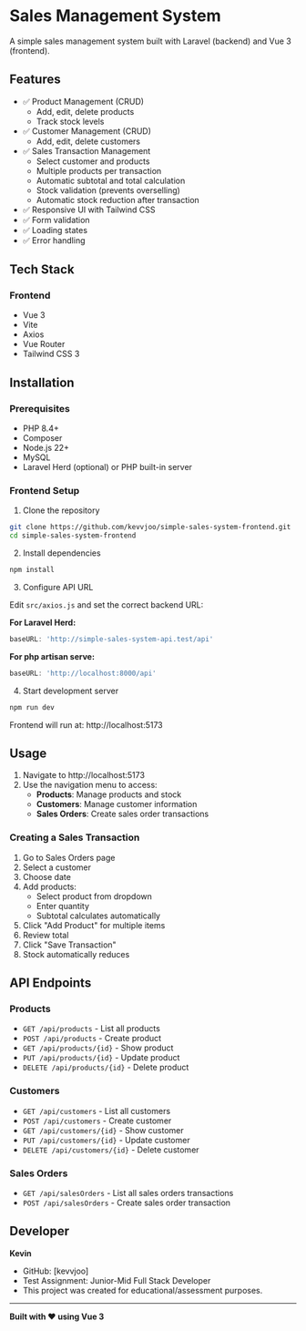 # Sales Management System

A simple sales management system built with Laravel (backend) and Vue 3 (frontend).

## Features

- ✅ Product Management (CRUD)
    - Add, edit, delete products
    - Track stock levels
- ✅ Customer Management (CRUD)
    - Add, edit, delete customers
- ✅ Sales Transaction Management
    - Select customer and products
    - Multiple products per transaction
    - Automatic subtotal and total calculation
    - Stock validation (prevents overselling)
    - Automatic stock reduction after transaction
- ✅ Responsive UI with Tailwind CSS
- ✅ Form validation
- ✅ Loading states
- ✅ Error handling

## Tech Stack

### Frontend
- Vue 3
- Vite
- Axios
- Vue Router
- Tailwind CSS 3

## Installation

### Prerequisites
- PHP 8.4+
- Composer
- Node.js 22+
- MySQL
- Laravel Herd (optional) or PHP built-in server

### Frontend Setup

1. Clone the repository
```bash
git clone https://github.com/kevvjoo/simple-sales-system-frontend.git
cd simple-sales-system-frontend
```

2. Install dependencies
```bash
npm install
```

3. Configure API URL

Edit `src/axios.js` and set the correct backend URL:

**For Laravel Herd:**
```js
baseURL: 'http://simple-sales-system-api.test/api'
```

**For php artisan serve:**
```js
baseURL: 'http://localhost:8000/api'
```

4. Start development server
```bash
npm run dev
```

Frontend will run at: http://localhost:5173

## Usage

1. Navigate to http://localhost:5173
2. Use the navigation menu to access:
    - **Products**: Manage products and stock
    - **Customers**: Manage customer information
    - **Sales Orders**: Create sales order transactions

### Creating a Sales Transaction

1. Go to Sales Orders page
2. Select a customer
3. Choose date
4. Add products:
    - Select product from dropdown
    - Enter quantity
    - Subtotal calculates automatically
5. Click "Add Product" for multiple items
6. Review total
7. Click "Save Transaction"
8. Stock automatically reduces

## API Endpoints

### Products
- `GET /api/products` - List all products
- `POST /api/products` - Create product
- `GET /api/products/{id}` - Show product
- `PUT /api/products/{id}` - Update product
- `DELETE /api/products/{id}` - Delete product

### Customers
- `GET /api/customers` - List all customers
- `POST /api/customers` - Create customer
- `GET /api/customers/{id}` - Show customer
- `PUT /api/customers/{id}` - Update customer
- `DELETE /api/customers/{id}` - Delete customer

### Sales Orders
- `GET /api/salesOrders` - List all sales orders transactions
- `POST /api/salesOrders` - Create sales order transaction

## Developer

**Kevin**
- GitHub: [kevvjoo]
- Test Assignment: Junior-Mid Full Stack Developer
- This project was created for educational/assessment purposes.

---

**Built with ❤️ using Vue 3**
